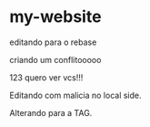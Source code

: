 # my-website

editando para o rebase

criando um conflitooooo

123 quero ver vcs!!!

Editando com malicia no local side.

Alterando para a TAG.
